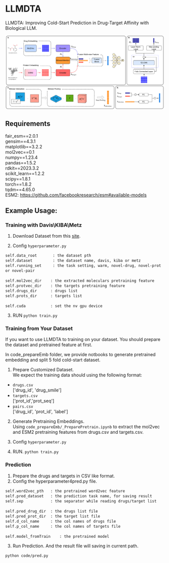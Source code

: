 # LLMDTA

LLMDTA: Improving Cold-Start Prediction in Drug-Target Affinity with Biological LLM.

![](./LLMDTA-model.png)

## Requirements

fair_esm==2.0.1 \
gensim==4.3.1 \
matplotlib==3.2.2 \
mol2vec==0.1 \
numpy==1.23.4 \
pandas==1.5.2 \
rdkit==2023.3.2 \
scikit_learn==1.2.2 \
scipy==1.8.1 \
torch==1.8.2 \
tqdm==4.65.0 \
ESM2: https://github.com/facebookresearch/esm#available-models

## Example Usage:

### Training with Davis\KIBA\Metz

1. Download Dataset from this [site](https://www.kaggle.com/datasets/christang0002/llmdta/data).

2. Config `hyperparameter.py`

```
self.data_root       : the dataset pth
self.dataset         : the dataset name, davis, kiba or metz
self.running_set     : the task setting, warm, novel-drug, novel-prot or novel-pair

self.mol2vec_dir    : the extracted moleculars pretraining feature
self.protvec_dir    : the targets pretraining feature
self.drugs_dir      : drugs list
self.prots_dir      : targets list

self.cuda           : set the nv gpu device
```

3. RUN `python train.py`

### Training from Your Dataset

If you want to use LLMDTA to training on your dataset. You should prepare the dataset and pretrained feature at first.

In code_prepareEmb folder, we provide notbooks to generate pretrained embedding and split 5 fold cold-start dataset.

1. Prepare Customized Dataset.\
   We expect the training data should using the following format:

- `drugs.csv`\
  ['drug_id', 'drug_smile']
- `targets.csv`\
  ['prot_id','prot_seq']
- `pairs.csv`\
  ['drug_id', 'prot_id', 'label']

2. Generate Pretraining Embeddings. \
   Using `code_prepareEmb/_PreparePretrain.ipynb` to extract the mol2vec and ESM2 pretraining features from drugs.csv and targets.csv.

3. Config `hyperparameter.py`

4. RUN. `python train.py`

### Prediction

1. Prepare the drugs and targets in CSV like format.
2. Config the hyperparameter4pred.py file.

```
self.word2vec_pth   : the pretrained word2vec feature
self.pred_dataset   : the prediction task name, for saving result
self.sep            : the separator while reading drugs/target list

self.pred_drug_dir  : the drugs list file
self.pred_prot_dir  : the target list file
self.d_col_name     : the col names of drugs file
self.p_col_name     : the col names of targets file

self.model_fromTrain    : the pretrained model
```

3. Run Prediction. And the result file will saving in current path.

```
python code/pred.py
```
